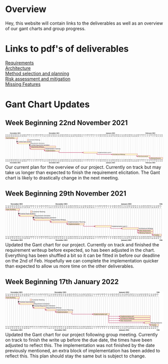 # Overview
Hey, this website will contain links to the deliverables as well as an overview of our gant charts and group progress.

# Links to pdf's of deliverables
[Requirements](https://raw.githubusercontent.com/ENG1-GROUP18/ENG1-GROUP18.io/main/assets/Req1.pdf)  
[Architecture](https://raw.githubusercontent.com/ENG1-GROUP18/ENG1-GROUP18.io/main/assets/Arch1.pdf)  
[Method selection and planning](https://raw.githubusercontent.com/ENG1-GROUP18/ENG1-GROUP18.io/main/assets/Plan1.pdf)  
[Risk assessment and mitigation](https://raw.githubusercontent.com/ENG1-GROUP18/ENG1-GROUP18.io/main/assets/Risk1.pdf)  
[Missing Features](https://raw.githubusercontent.com/ENG1-GROUP18/ENG1-GROUP18.io/main/assets/Impl1.pdf)  



# Gant Chart Updates
## Week Beginning 22nd November 2021
<img src="https://raw.githubusercontent.com/ENG1-GROUP18/ENG1-GROUP18.io/main/assets/26-11-2021_Gant Chart.svg">
Our current plan for the overview of our project. Currently on track but may take us longer than expected to finish the requirement elicitation. The Gant chart is likely to drastically change in the next meeting.  

## Week Beginning 29th November 2021
<img src="https://raw.githubusercontent.com/ENG1-GROUP18/ENG1-GROUP18.io/main/assets/3-12-2021_GantChart.svg">
Updated the Gant chart for our project. Currently on track and finished the requirement writeup before expected, so has been adjusted in the chart. Everything has been shuffled a bit so it can be fitted in before our deadline on the 2nd of Feb. Hopefully we can complete the implementation quicker than expected to allow us more time on the other deliverables.

## Week Beginning 17th January 2022
<img src="https://raw.githubusercontent.com/ENG1-GROUP18/ENG1-GROUP18.io/main/assets/17-1-2022_GantChart.svg">
Updated the Gant chart for our project following group meeting. Currently on track to finish the write up before the due date, the times have been adjusted to reflect this. The implementation was not finished by the date previously mentioned, an extra block of implementation has been added to reflect this. This plan should stay the same but is subject to change.
